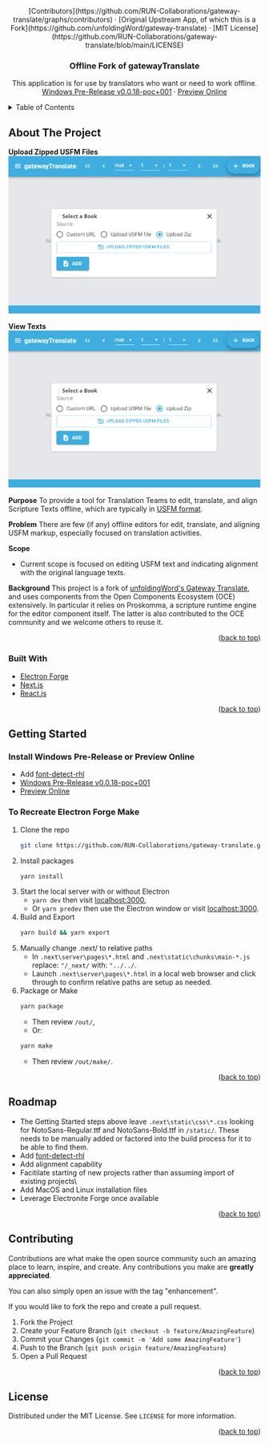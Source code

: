 <div id="top"></div>

<div align="center">
[Contributors](https://github.com/RUN-Collaborations/gateway-translate/graphs/contributors)
    ·
[Original Upstream App, of which this is a Fork](https://github.com/unfoldingWord/gateway-translate)
    ·
[MIT License](https://github.com/RUN-Collaborations/gateway-translate/blob/main/LICENSE)
<br />

<h3 align="center">Offline Fork of gatewayTranslate</h3>

  <p align="center">
    This application is for use by translators who want or need to work offline.
    <br />
    <a href="https://github.com/RUN-Collaborations/gateway-translate/releases/tag/v0.0.18-poc%2B001">Windows Pre-Release v0.0.18-poc+001</a>
    ·
    <a href="https://translate-align-2414.netlify.app/">Preview Online</a>
  </p>
</div>



<details>
  <summary>Table of Contents</summary>
  <ol>
    <li>
      <a href="#about-the-project">About The Project</a>
      <ul>
        <li><a href="#built-with">Built With</a></li>
      </ul>
    </li>
    <li>
      <a href="#getting-started">Getting Started</a>
      <ul>
        <li><a href="#install-windows-pre-release-or-preview-online">Install Windows Pre-Release or Preview Online</a></li>
        <li><a href="#to-recreate-electron-forge-make">To Recreate Electron Forge Make</a></li>
      </ul>
    </li>
    <li><a href="#roadmap">Roadmap</a></li>
    <li><a href="#contributing">Contributing</a></li>
    <li><a href="#license">License</a></li>
    <li><a href="#contact">Contact</a></li>
  </ol>
</details>



## About The Project
**Upload Zipped USFM Files**
![Upload Zipped USFM Files](./images/upload_zipped_usfm_files.png)

**View Texts**
![view_resources](./images/upload_zipped_usfm_files.png)

**Purpose**
To provide a tool for Translation Teams to edit, translate, and align Scripture Texts offline, which are typically in [USFM format](https://ubsicap.github.io/usfm/).

**Problem**
There are few (if any) offline editors for edit, translate, and aligning USFM markup, especially focused on translation activities.

**Scope**
- Current scope is focused on editing USFM text and indicating alignment with the original language texts.

**Background**
This project is a fork of [unfoldingWord's Gateway Translate](https://github.com/RUN-Collaborations/gateway-translate), and uses components from the Open Components Ecosystem (OCE) extensively. In particular it relies on Proskomma, a scripture runtime engine for the editor component itself. The latter is also contributed to the OCE community and we welcome others to reuse it.

<p align="right">(<a href="#top">back to top</a>)</p>

### Built With


* [Electron Forge](https://www.electronforge.io/)
* [Next.js](https://nextjs.org/)
* [React.js](https://reactjs.org/)

<p align="right">(<a href="#top">back to top</a>)</p>



## Getting Started

### Install Windows Pre-Release or Preview Online

* Add [font-detect-rhl](https://github.com/RUN-Collaborations/font-detect-rhl)
* [Windows Pre-Release v0.0.18-poc+001](https://github.com/RUN-Collaborations/gateway-translate/releases/tag/v0.0.18-poc%2B001)
* [Preview Online](https://translate-align-2414.netlify.app/)

### To Recreate Electron Forge Make

1. Clone the repo
   ```sh
   git clone https://github.com/RUN-Collaborations/gateway-translate.git
   ```
2. Install packages
   ```sh
   yarn install
   ```
3. Start the local server with or without Electron 
    * `yarn dev` then visit <a href="http://localhost:3000">localhost:3000</a>,
    * Or `yarn predev` then use the Electron window or visit <a href="http://localhost:3000">localhost:3000</a>.
4. Build and Export  
   ```sh
   yarn build && yarn export
   ```
5. Manually change .next/ to relative paths
    * In `.next\server\pages\*.html` and `.next\static\chunks\main-*.js` replace: `"/_next/` with: 	`"../../`.
    * Launch `.next\server\pages\*.html` in a local web browser and click through to confirm relative paths are setup as needed.
6. Package or Make
   ```sh
   yarn package
   ```
    * Then review `/out/`,
    * Or:
   ```sh
   yarn make
   ```
    * Then review `/out/make/`.

<p align="right">(<a href="#top">back to top</a>)</p>

## Roadmap

* The Getting Started steps above leave `.next\static\css\*.css` looking for NotoSans-Regular.ttf and NotoSans-Bold.ttf in `/static/`. These needs to be manually added or factored into the build process for it to be able to find them.
* Add [font-detect-rhl](https://github.com/RUN-Collaborations/font-detect-rhl)
* Add alignment capability
* Facitilate starting of new projects rather than assuming import of existing projects\
* Add MacOS and Linux installation files
* Leverage Electronite Forge once available

<p align="right">(<a href="#top">back to top</a>)</p>



## Contributing

Contributions are what make the open source community such an amazing place to learn, inspire, and create. Any contributions you make are **greatly appreciated**.

You can also simply open an issue with the tag "enhancement".

If you would like to fork the repo and create a pull request. 

1. Fork the Project
2. Create your Feature Branch (`git checkout -b feature/AmazingFeature`)
3. Commit your Changes (`git commit -m 'Add some AmazingFeature'`)
4. Push to the Branch (`git push origin feature/AmazingFeature`)
5. Open a Pull Request

<p align="right">(<a href="#top">back to top</a>)</p>



## License

Distributed under the MIT License. See `LICENSE` for more information.

<p align="right">(<a href="#top">back to top</a>)</p>

